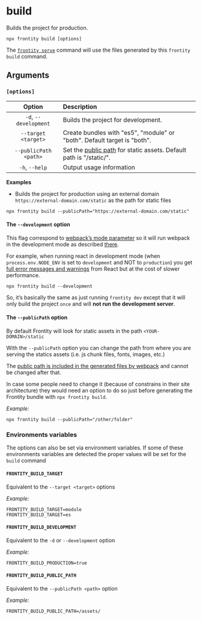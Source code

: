 # build

Builds the project for production.

```text
npx frontity build [options]
```

The [`frontity serve`](build.md) command will use the files generated by this `frontity build` command.

## Arguments

### **`[options]`**

| Option | Description |
| :---: | :--- |
| `-d`, `--development` | Builds the project for development. |
| `--target <target>` | Create bundles with "es5", "module" or "both". Default target is "both". |
| `--publicPath <path>` | Set the [public path](https://webpack.js.org/guides/public-path/) for static assets. Default path is "/static/". |
| `-h`, `--help` | Output usage information |

**Examples**

* Builds the project for production using an external domain `https://external-domain.com/static` as the path for static files

```text
npx frontity build --publicPath="https://external-domain.com/static"
```

#### The `--development` option

This flag correspond to [webpack’s mode parameter](https://webpack.js.org/configuration/mode/) so it will run webpack in the development mode as described [there](https://webpack.js.org/configuration/mode/).

For example, when running react in development mode \(when `process.env.NODE_ENV` is set to `development` and NOT to `production`\) you get [full error messages and warnings](https://reactjs.org/docs/optimizing-performance.html#use-the-production-build) from React but at the cost of slower performance.

```text
npx frontity build --development
```

So, it’s basically the same as just running `frontity dev` except that it will only build the project `once` and will **not run the development server**.

#### The `--publicPath` option

By default Frontity will look for static assets in the path `<YOUR-DOMAIN>/static`

With the `--publicPath` option you can change the path from where you are serving the statics assets (i.e. js chunk files, fonts, images, etc.)

The [public path is included in the generated files by webpack](https://webpack.js.org/guides/public-path/) and cannot be changed after that.

In case some people need to change it (because of constrains in their site architecture) they would need an option to do so just before generating the Frontity bundle with `npx frontity build`.

_Example:_

```text
npx frontity build --publicPath="/other/folder"
```

### Environments variables

The options can also be set via environment variables. If some of these environments variables are detected the proper values will be set for the `build` command

#### `FRONTITY_BUILD_TARGET` 

Equivalent to the `--target <target>` options

_Example:_
```
FRONTITY_BUILD_TARGET=module
FRONTITY_BUILD_TARGET=es
```

#### `FRONTITY_BUILD_DEVELOPMENT` 

Equivalent to the `-d` or `--development` option

_Example:_
```
FRONTITY_BUILD_PRODUCTION=true
```

#### `FRONTITY_BUILD_PUBLIC_PATH` 
Equivalent to the `--publicPath <path>` option

_Example:_
```
FRONTITY_BUILD_PUBLIC_PATH=/assets/
```